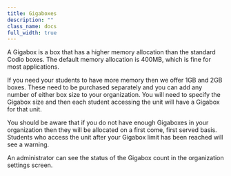 ```yaml
---
title: Gigaboxes
description: ""
class_name: docs
full_width: true
---
```


A Gigabox is a box that has a higher memory allocation than the standard Codio boxes. The default memory allocation is 400MB, which is fine for most applications. 

If you need your students to have more memory then we offer 1GB and 2GB boxes. These need to be purchased separately and you can add any number of either box size to your organization. You will need to specify the Gigabox size and then each student accessing the unit will have a Gigabox for that unit.

You should be aware that if you do not have enough Gigaboxes in your organization then they will be allocated on a first come, first served basis. Students who access the unit after your Gigabox limit has been reached will see a warning.

An administrator can see the status of the Gigabox count in the organization settings screen.
